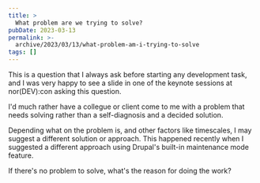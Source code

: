 ```yaml
---
title: >
  What problem are we trying to solve?
pubDate: 2023-03-13
permalink: >-
  archive/2023/03/13/what-problem-am-i-trying-to-solve
tags: []
---
```


This is a question that I always ask before starting any development task, and I was very happy to see a slide in one of the keynote sessions at nor(DEV):con asking this question.

I'd much rather have a collegue or client come to me with a problem that needs solving rather than a self-diagnosis and a decided solution.

Depending what on the problem is, and other factors like timescales, I may suggest a different solution or approach. This happened recently when I suggested a different approach using Drupal's built-in maintenance mode feature.

If there's no problem to solve, what's the reason for doing the work?
